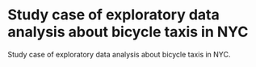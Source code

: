 # Study case of exploratory data analysis about bicycle taxis in NYC

Study case of exploratory data analysis about bicycle taxis in NYC.
